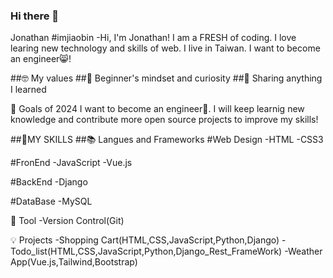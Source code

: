 ### Hi there 👋

Jonathan #imjiaobin
-Hi, I'm Jonathan! I am a FRESH of coding. I love learing new technology and skills of web. I live in Taiwan. I want to become an engineer😸!

##🤓 My values
##🍏 Beginner's mindset and curiosity
##🙌 Sharing anything I learned

🔭 Goals of 2024
I want to become an engineer💪. I will keep learnig new knowledge and contribute more open source projects to improve my skills!

##🧠MY SKILLS
##📚 Langues and Frameworks
#Web Design
-HTML
-CSS3

#FronEnd
-JavaScript
-Vue.js

#BackEnd
-Django

#DataBase
-MySQL

🔧 Tool
-Version Control(Git)

💡 Projects
-Shopping Cart(HTML,CSS,JavaScript,Python,Django)
-Todo_list(HTML,CSS,JavaScript,Python,Django_Rest_FrameWork)
-Weather App(Vue.js,Tailwind,Bootstrap)
